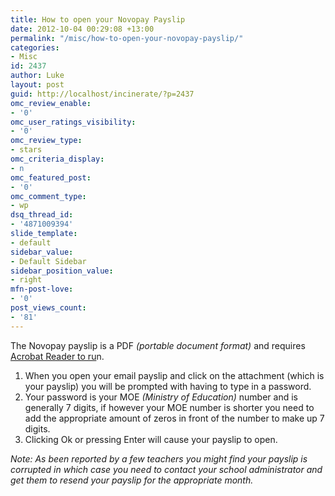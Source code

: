 ```yaml
---
title: How to open your Novopay Payslip
date: 2012-10-04 00:29:08 +13:00
permalink: "/misc/how-to-open-your-novopay-payslip/"
categories:
- Misc
id: 2437
author: Luke
layout: post
guid: http://localhost/incinerate/?p=2437
omc_review_enable:
- '0'
omc_user_ratings_visibility:
- '0'
omc_review_type:
- stars
omc_criteria_display:
- n
omc_featured_post:
- '0'
omc_comment_type:
- wp
dsq_thread_id:
- '4871009394'
slide_template:
- default
sidebar_value:
- Default Sidebar
sidebar_position_value:
- right
mfn-post-love:
- '0'
post_views_count:
- '81'
---
```


The Novopay payslip is a PDF _(portable document format)_ and requires <a title="Acrobat Reader" href="http://get.adobe.com/uk/reader/" target="_blank">Acrobat Reader to ru</a>n.

  1. When you open your email payslip and click on the attachment (which is your payslip) you will be prompted with having to type in a password.
  2. Your password is your MOE _(Ministry of Education)_ number and is generally 7 digits, if however your MOE number is shorter you need to add the appropriate amount of zeros in front of the number to make up 7 digits.
  3. Clicking Ok or pressing Enter will cause your payslip to open.

_Note: As been reported by a few teachers you might find your payslip is corrupted in which case you need to contact your school administrator and get them to resend your payslip for the appropriate month._